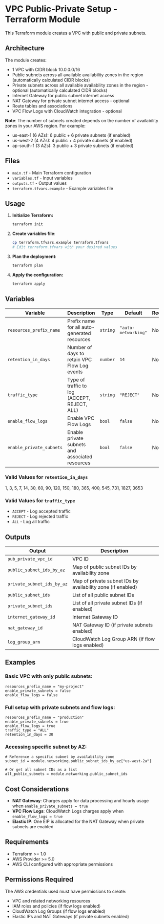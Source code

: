 # VPC Public-Private Setup - Terraform Module

This Terraform module creates a VPC with public and private subnets.

## Architecture

The module creates:
- 1 VPC with CIDR block 10.0.0.0/16
- Public subnets across all available availability zones in the region (automatically calculated CIDR blocks)
- Private subnets across all available availability zones in the region - optional (automatically calculated CIDR blocks)
- Internet Gateway for public subnet internet access
- NAT Gateway for private subnet internet access - optional
- Route tables and associations
- VPC Flow Logs with CloudWatch integration - optional

**Note**: The number of subnets created depends on the number of availability zones in your AWS region. For example:
- us-east-1 (6 AZs): 6 public + 6 private subnets (if enabled)
- us-west-2 (4 AZs): 4 public + 4 private subnets (if enabled)
- ap-south-1 (3 AZs): 3 public + 3 private subnets (if enabled)

## Files

- `main.tf` - Main Terraform configuration
- `variables.tf` - Input variables
- `outputs.tf` - Output values
- `terraform.tfvars.example` - Example variables file

## Usage

1. **Initialize Terraform:**
   ```bash
   terraform init
   ```

2. **Create variables file:**
   ```bash
   cp terraform.tfvars.example terraform.tfvars
   # Edit terraform.tfvars with your desired values
   ```

3. **Plan the deployment:**
   ```bash
   terraform plan
   ```

4. **Apply the configuration:**
   ```bash
   terraform apply
   ```

## Variables

| Variable | Description | Type | Default | Required |
|----------|-------------|------|---------|----------|
| `resources_prefix_name` | Prefix name for all auto-generated resources | `string` | `"auto-networking"` | No |
| `retention_in_days` | Number of days to retain VPC Flow Log events | `number` | `14` | No |
| `traffic_type` | Type of traffic to log (ACCEPT, REJECT, ALL) | `string` | `"REJECT"` | No |
| `enable_flow_logs` | Enable VPC Flow Logs | `bool` | `false` | No |
| `enable_private_subnets` | Enable private subnets and associated resources | `bool` | `false` | No |

### Valid Values for `retention_in_days`
1, 3, 5, 7, 14, 30, 60, 90, 120, 150, 180, 365, 400, 545, 731, 1827, 3653

### Valid Values for `traffic_type`
- `ACCEPT` - Log accepted traffic
- `REJECT` - Log rejected traffic  
- `ALL` - Log all traffic

## Outputs

| Output | Description |
|--------|-------------|
| `pub_private_vpc_id` | VPC ID |
| `public_subnet_ids_by_az` | Map of public subnet IDs by availability zone |
| `private_subnet_ids_by_az` | Map of private subnet IDs by availability zone (if enabled) |
| `public_subnet_ids` | List of all public subnet IDs |
| `private_subnet_ids` | List of all private subnet IDs (if enabled) |
| `internet_gateway_id` | Internet Gateway ID |
| `nat_gateway_id` | NAT Gateway ID (if private subnets enabled) |
| `log_group_arn` | CloudWatch Log Group ARN (if flow logs enabled) |

## Examples

### Basic VPC with only public subnets:
```hcl
resources_prefix_name = "my-project"
enable_private_subnets = false
enable_flow_logs = false
```

### Full setup with private subnets and flow logs:
```hcl
resources_prefix_name = "production"
enable_private_subnets = true
enable_flow_logs = true
traffic_type = "ALL"
retention_in_days = 30
```

### Accessing specific subnet by AZ:
```hcl
# Reference a specific subnet by availability zone
subnet_id = module.networking.public_subnet_ids_by_az["us-west-2a"]

# Or get all subnet IDs as a list
all_public_subnets = module.networking.public_subnet_ids
```

## Cost Considerations

- **NAT Gateway**: Charges apply for data processing and hourly usage when `enable_private_subnets = true`
- **VPC Flow Logs**: CloudWatch Logs charges apply when `enable_flow_logs = true`
- **Elastic IP**: One EIP is allocated for the NAT Gateway when private subnets are enabled

## Requirements

- Terraform >= 1.0
- AWS Provider >= 5.0
- AWS CLI configured with appropriate permissions

## Permissions Required

The AWS credentials used must have permissions to create:
- VPC and related networking resources
- IAM roles and policies (if flow logs enabled)
- CloudWatch Log Groups (if flow logs enabled)
- Elastic IPs and NAT Gateways (if private subnets enabled)
